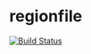 # regionfile

[![Build Status](https://travis-ci.com/KyoriPowered/regionfile.svg?branch=master)](https://travis-ci.com/KyoriPowered/regionfile)
